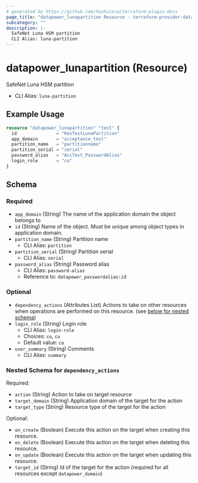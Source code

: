 ```yaml
---
# generated by https://github.com/hashicorp/terraform-plugin-docs
page_title: "datapower_lunapartition Resource - terraform-provider-datapower"
subcategory: ""
description: |-
  SafeNet Luna HSM partition
  CLI Alias: luna-partition
---
```


# datapower_lunapartition (Resource)

SafeNet Luna HSM partition
  - CLI Alias: `luna-partition`

## Example Usage

```terraform
resource "datapower_lunapartition" "test" {
  id               = "ResTestLunaPartition"
  app_domain       = "acceptance_test"
  partition_name   = "partitionname"
  partition_serial = "serial"
  password_alias   = "AccTest_PasswordAlias"
  login_role       = "co"
}
```

<!-- schema generated by tfplugindocs -->
## Schema

### Required

- `app_domain` (String) The name of the application domain the object belongs to
- `id` (String) Name of the object. Must be unique among object types in application domain.
- `partition_name` (String) Partition name
  - CLI Alias: `partition`
- `partition_serial` (String) Partition serial
  - CLI Alias: `serial`
- `password_alias` (String) Password alias
  - CLI Alias: `password-alias`
  - Reference to: `datapower_passwordalias:id`

### Optional

- `dependency_actions` (Attributes List) Actions to take on other resources when operations are performed on this resource. (see [below for nested schema](#nestedatt--dependency_actions))
- `login_role` (String) Login role
  - CLI Alias: `login-role`
  - Choices: `co`, `cu`
  - Default value: `co`
- `user_summary` (String) Comments
  - CLI Alias: `summary`

<a id="nestedatt--dependency_actions"></a>
### Nested Schema for `dependency_actions`

Required:

- `action` (String) Action to take on target resource
- `target_domain` (String) Application domain of the target for the action
- `target_type` (String) Resource type of the target for the action

Optional:

- `on_create` (Boolean) Execute this action on the target when creating this resource.
- `on_delete` (Boolean) Execute this action on the target when deleting this resource.
- `on_update` (Boolean) Execute this action on the target when updating this resource.
- `target_id` (String) Id of the target for the action (required for all resources except `datapower_domain`)
